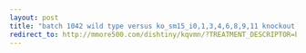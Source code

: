 ```yaml
---
layout: post
title: "batch 1042 wild type versus ko_sm15_i0,1,3,4,6,8,9,11 knockout competition"
redirect_to: http://mmore500.com/dishtiny/kqvmn/?TREATMENT_DESCRIPTOR=batch~1042,step~1024,pop~3,id1~wt,id2~ko_sm15_i0,1,3,4,6,8,9,11
---
```

